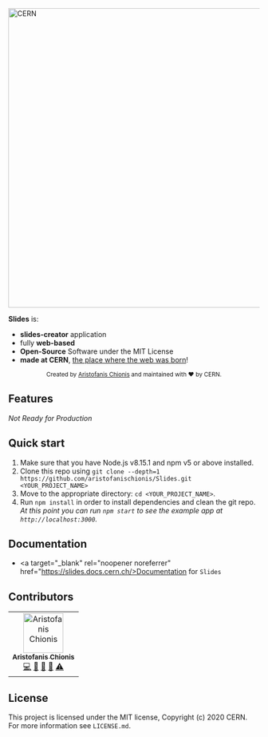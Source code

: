 <img src="https://cds.cern.ch/images/CERN-PHOTO-201802-030-10/file?size=medium" alt="CERN" align="center" width="600" />

**Slides** is:
 * **slides-creator** application
 * fully **web-based**
 * **Open-Source** Software under the MIT License
 * **made at CERN**, [the place where the web was born](https://home.cern/science/computing/birth-web)!

<div align="center">
  <sub>Created by <a href="https://twitter.com/aristofanischionis">Aristofanis Chionis</a> and maintained with ❤️ by CERN.</sub>
</div>

## Features

_Not Ready for Production_

## Quick start

1. Make sure that you have Node.js v8.15.1 and npm v5 or above installed.
2. Clone this repo using `git clone --depth=1 https://github.com/aristofanischionis/Slides.git <YOUR_PROJECT_NAME>`
3. Move to the appropriate directory: `cd <YOUR_PROJECT_NAME>`.
4. Run `npm install` in order to install dependencies and clean the git repo.
    _At this point you can run `npm start` to see the example app at `http://localhost:3000`._

## Documentation

<!-- - [**Documentation for `Slides`**](https://slides.docs.cern.ch/). -->
- <a target="_blank" rel="noopener noreferrer" href="https://slides.docs.cern.ch/>Documentation for `Slides`</a>
<!-- - [Overview](docs/general): A short overview of the functionality. -->

## Contributors

<!-- ALL-CONTRIBUTORS-LIST:START -->
<!-- prettier-ignore -->
<table><tr><td align="center"><a href="https://aristofanischionis.github.io/"><img src="https://avatars.githubusercontent.com/aristofanischionis" width="80px;" alt="Aristofanis Chionis"/><br /><sub><b>Aristofanis Chionis</b></sub></a><br /><a href="https://github.com/aristofanischionis/slides/commits?author=aristofanischionis" title="Code">💻</a> <a href="https://github.com/aristofanischionis/slides/commits?author=aristofanischionis" title="Documentation">📖</a> <a href="#ideas-aristofanischionis" title="Ideas, Planning, & Feedback">🤔</a> <a href="#review-aristofanischionis" title="Reviewed Pull Requests">👀</a> <a href="https://github.com/aristofanischionis/slides/commits?author=aristofanischionis" title="Tests">⚠️</a></td></tr></table>

<!-- ALL-CONTRIBUTORS-LIST:END -->

## License

This project is licensed under the MIT license, Copyright (c) 2020 CERN. For more information see `LICENSE.md`.